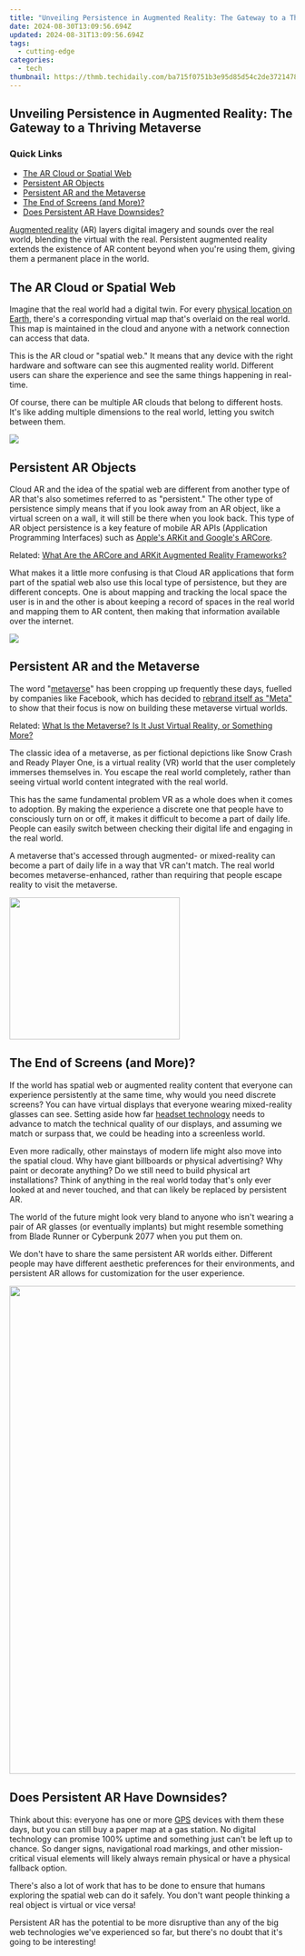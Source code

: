 ```yaml
---
title: "Unveiling Persistence in Augmented Reality: The Gateway to a Thriving Metaverse"
date: 2024-08-30T13:09:56.694Z
updated: 2024-08-31T13:09:56.694Z
tags:
  - cutting-edge
categories:
  - tech
thumbnail: https://thmb.techidaily.com/ba715f0751b3e95d85d54c2de37214787de2fc86eeb6be2647ab887e34352c43.jpg
---
```


## Unveiling Persistence in Augmented Reality: The Gateway to a Thriving Metaverse

### Quick Links

* [The AR Cloud or Spatial Web](https://change-location.techidaily.com/home-button-not-working-on-infinix-smart-7-hd-here-are-real-fixes-drfone-by-drfone-fix-android-problems-fix-android-problems/)
* [Persistent AR Objects](https://unlock-android.techidaily.com/in-2024-forgot-pattern-lock-heres-how-you-can-unlock-tecno-spark-10c-pattern-lock-screen-by-drfone-android/)
* [Persistent AR and the Metaverse](https://desktop-recording.techidaily.com/new-in-2024-from-raw-footage-to-broadcast-gold-twitch-recording-techniques/)
* [The End of Screens (and More)?](https://www.howtogeek.com/788486/persistent-ar-explained-why-its-the-key-to-the-metaverse/#the-end-of-screens-and-more)
* [Does Persistent AR Have Downsides?](https://facebook-video-recording.techidaily.com/new-prime-video-grabber-fb-and-firefox-edition/)

[Augmented reality](https://www.reviewgeek.com/86813/the-best-augmented-reality-apps/) (AR) layers digital imagery and sounds over the real world, blending the virtual with the real. Persistent augmented reality extends the existence of AR content beyond when you're using them, giving them a permanent place in the world.

##  The AR Cloud or Spatial Web

 Imagine that the real world had a digital twin. For every [physical location on Earth](https://tech-haven.techidaily.com/how-to-fix-i-forgot-my-ipad-passcodepassword/), there's a corresponding virtual map that's overlaid on the real world. This map is maintained in the cloud and anyone with a network connection can access that data.

 This is the AR cloud or "spatial web." It means that any device with the right hardware and software can see this augmented reality world. Different users can share the experience and see the same things happening in real-time.

 Of course, there can be multiple AR clouds that belong to different hosts. It's like adding multiple dimensions to the real world, letting you switch between them.

<!-- affiliate ads begin -->
<a href="https://secure.2checkout.com/order/checkout.php?PRODS=35038891&QTY=1&AFFILIATE=108875&CART=1"><img src="https://www.dupinout.com/wp-content/uploads/2021/12/DupInOut-New-Duplicate-Scan-Tab.png" border="0"></a>
<!-- affiliate ads end -->
##  Persistent AR Objects

 Cloud AR and the idea of the spatial web are different from another type of AR that's also sometimes referred to as "persistent." The other type of persistence simply means that if you look away from an AR object, like a virtual screen on a wall, it will still be there when you look back. This type of AR object persistence is a key feature of mobile AR APIs (Application Programming Interfaces) such as [Apple's ARKit and Google's ARCore](https://article-knowledge.techidaily.com/2024-approved-elevate-your-entertainment-perfecting-the-art-of-using-netflixs-floating-window-feature/).

Related: [What Are the ARCore and ARKit Augmented Reality Frameworks?](https://article-knowledge.techidaily.com/2024-approved-elevate-your-entertainment-perfecting-the-art-of-using-netflixs-floating-window-feature/) 

 What makes it a little more confusing is that Cloud AR applications that form part of the spatial web also use this local type of persistence, but they are different concepts. One is about mapping and tracking the local space the user is in and the other is about keeping a record of spaces in the real world and mapping them to AR content, then making that information available over the internet.

<!-- affiliate ads begin -->
<a href="https://shop.incomedia.eu/order/checkout.php?PRODS=39655089&QTY=1&AFFILIATE=108875&CART=1"><img src="https://incomedia.eu/files/images/affiliates/wa/01_WA_728x90.jpg" border="0"></a>
<!-- affiliate ads end -->
##  Persistent AR and the Metaverse

 The word "[metaverse](https://screen-capture.techidaily.com/new-easing-high-encoding-issues-in-obs-for-2024/)" has been cropping up frequently these days, fuelled by companies like Facebook, which has decided to [rebrand itself as "Meta"](https://extra-tips.techidaily.com/new-best-8-stream-modifiers-for-flawless-webcam-videos/) to show that their focus is now on building these metaverse virtual worlds.

Related: [What Is the Metaverse? Is It Just Virtual Reality, or Something More?](https://screen-capture.techidaily.com/new-easing-high-encoding-issues-in-obs-for-2024/) 

 The classic idea of a metaverse, as per fictional depictions like Snow Crash and Ready Player One, is a virtual reality (VR) world that the user completely immerses themselves in. You escape the real world completely, rather than seeing virtual world content integrated with the real world.

 This has the same fundamental problem VR as a whole does when it comes to adoption. By making the experience a discrete one that people have to consciously turn on or off, it makes it difficult to become a part of daily life. People can easily switch between checking their digital life and engaging in the real world.

 A metaverse that's accessed through augmented- or mixed-reality can become a part of daily life in a way that VR can't match. The real world becomes metaverse-enhanced, rather than requiring that people escape reality to visit the metaverse.

<!-- affiliate ads begin -->
<a href="https://godlikehost.sjv.io/c/5597632/1920047/21774" target="_top" id="1920047"><img src="//a.impactradius-go.com/display-ad/21774-1920047" border="0" alt="" width="300" height="250"/></a><img height="0" width="0" src="https://imp.pxf.io/i/5597632/1920047/21774" style="position:absolute;visibility:hidden;" border="0" />
<!-- affiliate ads end -->
##  The End of Screens (and More)?

 If the world has spatial web or augmented reality content that everyone can experience persistently at the same time, why would you need discrete screens? You can have virtual displays that everyone wearing mixed-reality glasses can see. Setting aside how far [headset technology](https://www.reviewgeek.com/107908/google-is-working-on-an-ar-headset-and-its-not-a-pair-of-glasses/) needs to advance to match the technical quality of our displays, and assuming we match or surpass that, we could be heading into a screenless world.

 Even more radically, other mainstays of modern life might also move into the spatial cloud. Why have giant billboards or physical advertising? Why paint or decorate anything? Do we still need to build physical art installations? Think of anything in the real world today that's only ever looked at and never touched, and that can likely be replaced by persistent AR.

 The world of the future might look very bland to anyone who isn't wearing a pair of AR glasses (or eventually implants) but might resemble something from Blade Runner or Cyberpunk 2077 when you put them on.

 We don't have to share the same persistent AR worlds either. Different people may have different aesthetic preferences for their environments, and persistent AR allows for customization for the user experience.

<!-- affiliate ads begin -->
<a href="https://propmoneyinc.pxf.io/c/5597632/1803115/14559" target="_top" id="1803115"><img src="//a.impactradius-go.com/display-ad/14559-1803115" border="0" alt="" width="859" height="859"/></a><img height="0" width="0" src="https://imp.pxf.io/i/5597632/1803115/14559" style="position:absolute;visibility:hidden;" border="0" />
<!-- affiliate ads end -->
##  Does Persistent AR Have Downsides?

 Think about this: everyone has one or more [GPS](https://win-forum.techidaily.com/how-to-access-and-understand-bios-on-windows-11-a-comprehensive-guide/) devices with them these days, but you can still buy a paper map at a gas station. No digital technology can promise 100% uptime and something just can't be left up to chance. So danger signs, navigational road markings, and other mission-critical visual elements will likely always remain physical or have a physical fallback option.

 There's also a lot of work that has to be done to ensure that humans exploring the spatial web can do it safely. You don't want people thinking a real object is virtual or vice versa!

 Persistent AR has the potential to be more disruptive than any of the big web technologies we've experienced so far, but there's no doubt that it's going to be interesting!

<ins class="adsbygoogle"
     style="display:block"
     data-ad-format="autorelaxed"
     data-ad-client="ca-pub-7571918770474297"
     data-ad-slot="1223367746"></ins>



<ins class="adsbygoogle"
     style="display:block"
     data-ad-client="ca-pub-7571918770474297"
     data-ad-slot="8358498916"
     data-ad-format="auto"
     data-full-width-responsive="true"></ins>


